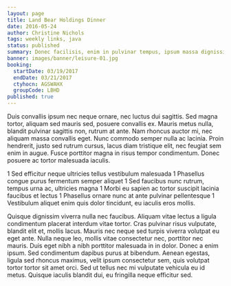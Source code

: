 ```yaml
---
layout: page
title: Land Bear Holdings Dinner
date: 2016-05-24
author: Christine Nichols
tags: weekly links, java
status: published
summary: Donec facilisis, enim in pulvinar tempus, ipsum massa dignissim.
banner: images/banner/leisure-01.jpg
booking:
  startDate: 03/19/2017
  endDate: 03/21/2017
  ctyhocn: AGSWAHX
  groupCode: LBHD
published: true
---
```

Duis convallis ipsum nec neque ornare, nec luctus dui sagittis. Sed magna tortor, aliquam sed mauris sed, posuere convallis ex. Mauris metus nulla, blandit pulvinar sagittis non, rutrum at ante. Nam rhoncus auctor mi, nec aliquam massa convallis eget. Nunc commodo semper nulla ac lacinia. Proin hendrerit, justo sed rutrum cursus, lacus diam tristique elit, nec feugiat sem enim in augue. Fusce porttitor magna in risus tempor condimentum. Donec posuere ac tortor malesuada iaculis.

1 Sed efficitur neque ultricies tellus vestibulum malesuada
1 Phasellus congue purus fermentum semper aliquet
1 Sed faucibus nunc rutrum, tempus urna ac, ultricies magna
1 Morbi eu sapien ac tortor suscipit lacinia faucibus et lectus
1 Phasellus ornare nunc at ante pulvinar pellentesque
1 Vestibulum aliquet enim quis dolor tincidunt, eu iaculis eros mollis.

Quisque dignissim viverra nulla nec faucibus. Aliquam vitae lectus a ligula condimentum placerat interdum vitae tortor. Cras pulvinar risus vulputate, blandit elit et, mollis lacus. Mauris nec neque sed turpis viverra volutpat eu eget ante. Nulla neque leo, mollis vitae consectetur nec, porttitor nec mauris. Duis eget nibh a nibh porttitor malesuada in in dolor. Donec a enim ipsum. Sed condimentum dapibus purus at bibendum. Aenean egestas, ligula sed rhoncus maximus, velit ipsum consectetur sem, quis volutpat tortor tortor sit amet orci. Sed ut tellus nec mi vulputate vehicula eu id metus. Quisque iaculis blandit dui, eu fringilla neque efficitur sed.
